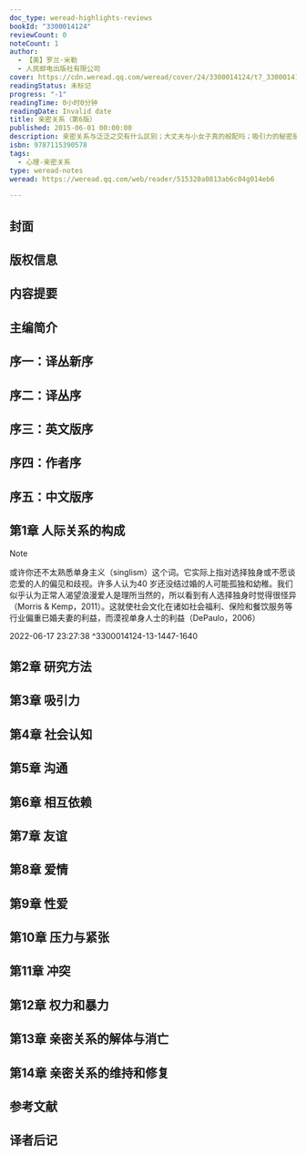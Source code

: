 ```yaml
---
doc_type: weread-highlights-reviews
bookId: "3300014124"
reviewCount: 0
noteCount: 1
author:
  - 【美】罗兰·米勒
  - 人民邮电出版社有限公司
cover: https://cdn.weread.qq.com/weread/cover/24/3300014124/t7_3300014124.jpg
readingStatus: 未标记
progress: "-1"
readingTime: 0小时0分钟
readingDate: Invalid date
title: 亲密关系（第6版）
published: 2015-06-01 00:00:00
description: 亲密关系与泛泛之交有什么区别；大丈夫与小女子真的般配吗；吸引力的秘密是什么；男人与女人真的是不同的动物吗；同性恋真的是由基因决定的吗；单亲家庭的孩子长大后更容易离婚吗……两性在发生一夜情及选择终身伴侣上有什么差异？爱情和性欲是由不同的脑区控制吗？亲密关系满足的秘诀是什么？米勒教授在《亲密关系》中回答了这些问题，尤其澄清了通俗心理学所宣扬的经验之谈，甚至错误观点。本书遵循由浅入深、由一般到特殊的认知规律，论述了亲密关系的基础、活动形态、类型、矛盾和修复等内容，读完本书，你将对吸引、爱情、婚姻、承诺、友谊、激情、沟通、性爱、依恋、择偶、嫉妒、出轨、家暴等亲密关系的方方面面有全新的认识。
isbn: 9787115390578
tags:
  - 心理-亲密关系
type: weread-notes
weread: https://weread.qq.com/web/reader/515320a0813ab6c04g014eb6

---
```



## 封面

## 版权信息

## 内容提要

## 主编简介

## 序一：译丛新序

## 序二：译丛序

## 序三：英文版序

## 序四：作者序

## 序五：中文版序

## 第1章 人际关系的构成

> [!NOTE] 
> 或许你还不太熟悉单身主义（singlism）这个词。它实际上指对选择独身或不愿谈恋爱的人的偏见和歧视。许多人认为40 岁还没结过婚的人可能孤独和幼稚。我们似乎认为正常人渴望浪漫爱人是理所当然的，所以看到有人选择独身时觉得很怪异（Morris & Kemp，2011）。这就使社会文化在诸如社会福利、保险和餐饮服务等行业偏重已婚夫妻的利益，而漠视单身人士的利益（DePaulo，2006）
> 
> 2022-06-17 23:27:38 ^3300014124-13-1447-1640

## 第2章 研究方法

## 第3章 吸引力

## 第4章 社会认知

## 第5章 沟通

## 第6章 相互依赖

## 第7章 友谊

## 第8章 爱情

## 第9章 性爱

## 第10章 压力与紧张

## 第11章 冲突

## 第12章 权力和暴力

## 第13章 亲密关系的解体与消亡

## 第14章 亲密关系的维持和修复

## 参考文献

## 译者后记

